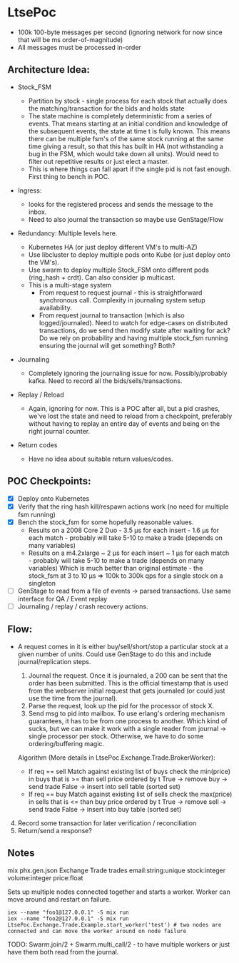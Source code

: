 # LtsePoc

* 100k 100-byte messages per second (ignoring network for now since that will be ms order-of-magnitude)
* All messages must be processed in-order

## Architecture Idea:
* Stock_FSM 
  - Partition by stock - single process for each stock that actually does the matching/transaction for the bids and holds state
  - The state machine is completely deterministic from a series of events. That means starting at an initial condition and knowledge of the subsequent events, the state at time t is fully known. This means there can be multiple fsm's of the same stock running at the same time giving a result, so that this has built in HA (not withstanding a bug in the FSM, which would take down all units). Would need to filter out repetitive results or just elect a master.
  - This is where things can fall apart if the single pid is not fast enough. First thing to bench in POC.

* Ingress:
   - looks for the registered process and sends the message to the inbox.
   - Need to also journal the transaction so maybe use GenStage/Flow

* Redundancy: Multiple levels here.
  - Kubernetes HA (or just deploy different VM's to multi-AZ)
  - Use libcluster to deploy multiple pods onto Kube (or just deploy onto the VM's).
  - Use swarm to deploy multiple Stock_FSM onto different pods (ring_hash + crdt). Can also consider ip multicast.
  - This is a multi-stage system
     - From request to request journal - this is straightforward synchronous call. Complexity in journaling system setup availability.
     - From request journal to transaction (which is also logged/journaled). Need to watch for edge-cases on distributed transactions, do we send then modify state after waiting for ack? Do we rely on probability and having multiple stock_fsm running ensuring the journal will get something? Both?

* Journaling
  - Completely ignoring the journaling issue for now. Possibly/probably kafka. Need to record all the bids/sells/transactions.

* Replay / Reload
  - Again, ignoring for now. This is a POC after all, but a pid crashes, we've lost the state and need to reload from a checkpoint, preferably without having to replay an entire day of events and being on the right journal counter.

* Return codes
  - Have no idea about suitable return values/codes.

## POC Checkpoints:
- [x] Deploy onto Kubernetes
- [x] Verify that the ring hash kill/respawn actions work (no need for multiple fsm running)
- [x] Bench the stock_fsm for some hopefully reasonable values.
     - Results on a 2008 Core 2 Duo - 3.5 µs for each insert
                                    - 1.6 µs for each match - probably will take 5-10 to make a trade (depends on many variables)
     - Results on a m4.2xlarge      ~ 2 µs for each insert
                                    ~ 1 µs for each match - probably will take 5-10 to make a trade (depends on many variables)
       Which is much better than original estimate - the stock_fsm at 3 to 10 µs => 100k to 300k qps for a single stock on a singleton
- [ ] GenStage to read from a file of events -> parsed transactions. Use same interface for QA / Event replay
- [ ] Journaling / replay / crash recovery actions.

## Flow:
- A request comes in it is either buy/sell/short/stop a particular stock at a given number of units. Could use GenStage to do this and include journal/replication steps.
  1) Journal the request. Once it is journaled, a 200 can be sent that the order has been submitted. This is the official timestamp that is used from the webserver initial request that gets journaled (or could just use the time from the journal).
  2) Parse the request, look up the pid for the processor of stock X.
  3) Send msg to pid into mailbox. To use erlang's ordering mechanism guarantees, it has to be from one process to another. Which kind of sucks, but we can make it work with a single reader from journal -> single processor per stock. Otherwise, we have to do some ordering/buffering magic.

  Algorithm (More details in  LtsePoc.Exchange.Trade.BrokerWorker):
  - If req == sell
    Match against existing list of buys
      check the min(price) in buys that is >= than sell price ordered by t
      True -> remove buy -> send trade
      False -> insert into sell table (sorted set)
  - If req == buy
    Match against existing list of sells
      check the max(price) in sells that is <= than buy price ordered by t
      True -> remove sell -> send trade
      False -> 
        insert into buy table (sorted set)
 4) Record some transaction for later verification / reconciliation
 5) Return/send a response?

## Notes
mix phx.gen.json Exchange Trade trades email:string:unique stock:integer volume:integer price:float

Sets up multiple nodes connected together and starts a worker. Worker can move around and restart on failure.
```
iex --name "foo1@127.0.0.1" -S mix run
iex --name "foo2@127.0.0.1" -S mix run
LtsePoc.Exchange.Trade.Example.start_worker('test') # two nodes are connected and can move the worker around on node failure
```

TODO: Swarm.join/2 + Swarm.multi_call/2 - to have multiple workers or just have them both read from the journal.

